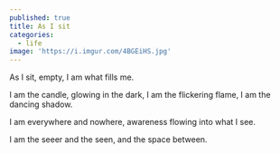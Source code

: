 ```yaml
---
published: true
title: As I sit
categories:
  - life
image: 'https://i.imgur.com/4BGEiHS.jpg'
---
```

As I sit, 
empty,
I am what fills me.

I am the candle,
glowing in the dark,
I am the flickering flame,
I am the dancing shadow.

I am everywhere
and nowhere,
awareness 
flowing
into what I see.

I am the seeer
and the seen,
and the space between.
